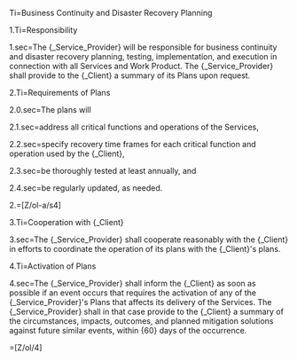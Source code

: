 Ti=Business Continuity and Disaster Recovery Planning

1.Ti=Responsibility

1.sec=The {_Service_Provider} will be responsible for business continuity and disaster recovery planning, testing, implementation, and execution in connection with all Services and Work Product. The {_Service_Provider} shall provide to the {_Client} a summary of its Plans upon request.

2.Ti=Requirements of Plans

2.0.sec=The plans will

2.1.sec=address all critical functions and operations of the Services,

2.2.sec=specify recovery time frames for each critical function and operation used by the {_Client},

2.3.sec=be thoroughly tested at least annually, and

2.4.sec=be regularly updated, as needed.

2.=[Z/ol-a/s4]

3.Ti=Cooperation with {_Client}

3.sec=The {_Service_Provider} shall cooperate reasonably with the {_Client} in efforts to coordinate the operation of its plans with the {_Client}'s plans.

4.Ti=Activation of Plans

4.sec=The {_Service_Provider} shall inform the {_Client} as soon as possible if an event occurs that requires the activation of any of the {_Service_Provider}'s Plans that affects its delivery of the Services. The {_Service_Provider} shall in that case provide to the {_Client} a summary of the circumstances, impacts, outcomes, and planned mitigation solutions against future similar events, within {60} days of the occurrence.

=[Z/ol/4]
